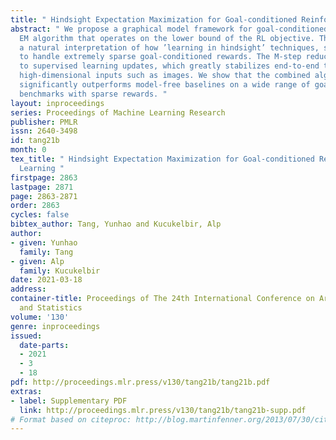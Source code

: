 ```yaml
---
title: " Hindsight Expectation Maximization for Goal-conditioned Reinforcement Learning "
abstract: " We propose a graphical model framework for goal-conditioned RL, with an
  EM algorithm that operates on the lower bound of the RL objective. The E-step provides
  a natural interpretation of how ’learning in hindsight’ techniques, such as HER,
  to handle extremely sparse goal-conditioned rewards. The M-step reduces policy optimization
  to supervised learning updates, which greatly stabilizes end-to-end training on
  high-dimensional inputs such as images. We show that the combined algorithm, hEM
  significantly outperforms model-free baselines on a wide range of goal-conditioned
  benchmarks with sparse rewards. "
layout: inproceedings
series: Proceedings of Machine Learning Research
publisher: PMLR
issn: 2640-3498
id: tang21b
month: 0
tex_title: " Hindsight Expectation Maximization for Goal-conditioned Reinforcement
  Learning "
firstpage: 2863
lastpage: 2871
page: 2863-2871
order: 2863
cycles: false
bibtex_author: Tang, Yunhao and Kucukelbir, Alp
author:
- given: Yunhao
  family: Tang
- given: Alp
  family: Kucukelbir
date: 2021-03-18
address: 
container-title: Proceedings of The 24th International Conference on Artificial Intelligence
  and Statistics
volume: '130'
genre: inproceedings
issued:
  date-parts:
  - 2021
  - 3
  - 18
pdf: http://proceedings.mlr.press/v130/tang21b/tang21b.pdf
extras:
- label: Supplementary PDF
  link: http://proceedings.mlr.press/v130/tang21b/tang21b-supp.pdf
# Format based on citeproc: http://blog.martinfenner.org/2013/07/30/citeproc-yaml-for-bibliographies/
---
```

